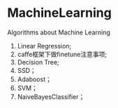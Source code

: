 # MachineLearning
Algorithms about Machine Learning
1. Linear Regression;
2. caffe框架下做finetune注意事项;
3. Decision Tree;
4. SSD；
5. Adaboost；
6. SVM；
7. NaiveBayesClassifier；

